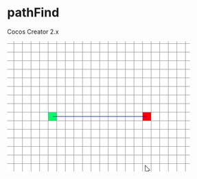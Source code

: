 # pathFind

Cocos Creator 2.x

![4b04990b3bfcb9227706c997c24b091da7b1c7ac](/4b04990b3bfcb9227706c997c24b091da7b1c7ac.gif)
